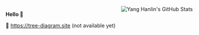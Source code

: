 <img align="right" src="https://github-readme-stats.vercel.app/api?username=YangHanlin" alt="Yang Hanlin's GitHub Stats" />

**Hello :wave:**

:link: <https://tree-diagram.site> (not available yet)

